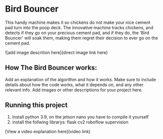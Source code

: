 # Bird Bouncer
 This handy machine makes it so chickens do not make your nice cement pad turn into the poop deck. The innovative machine tracks chickens, and detects if they go on your precious cement pad, and if they do, the 'Bird Bouncer' will soak them, making them regret their decision to ever go on the cement pad. 

![add image descrition here](direct image link here)

## How The Bird Bouncer works:

Add an explanation of the algorithm and how it works. Make sure to include details about how the code works, what it depends on, and any other relevant info. Add images or other descriptions for your project here. 

## Running this project

1. Install python 3.9, on the jetson nano you have to compile it yourself
2. install the follwing librarys:
flask
cv2
roboflow
supervision

[View a video explanation here](video link)
